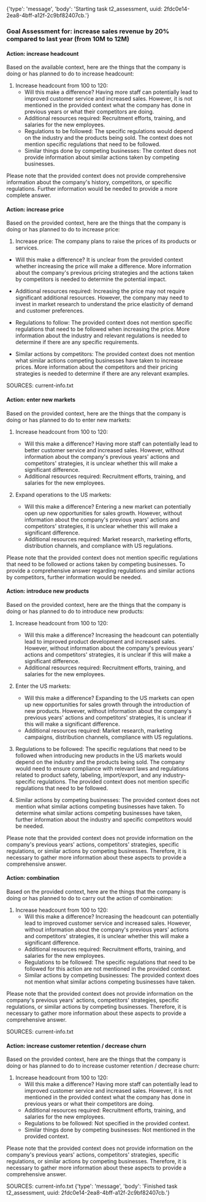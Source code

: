 {'type': 'message', 'body': 'Starting task t2_assessment, uuid: 2fdc0e14-2ea8-4bff-a12f-2c9bf82407cb.'}
### Goal Assessment for: increase sales revenue by 20% compared to last year (from 10M to 12M)
#### Action: increase headcount
Based on the available context, here are the things that the company is doing or has planned to do to increase headcount:

1. Increase headcount from 100 to 120:
   - Will this make a difference? Having more staff can potentially lead to improved customer service and increased sales. However, it is not mentioned in the provided context what the company has done in previous years or what their competitors are doing.
   - Additional resources required: Recruitment efforts, training, and salaries for the new employees.
   - Regulations to be followed: The specific regulations would depend on the industry and the products being sold. The context does not mention specific regulations that need to be followed.
   - Similar things done by competing businesses: The context does not provide information about similar actions taken by competing businesses.

Please note that the provided context does not provide comprehensive information about the company's history, competitors, or specific regulations. Further information would be needed to provide a more complete answer.
#### Action: increase price
Based on the provided context, here are the things that the company is doing or has planned to do to increase price:

1. Increase price: The company plans to raise the prices of its products or services.

- Will this make a difference? It is unclear from the provided context whether increasing the price will make a difference. More information about the company's previous pricing strategies and the actions taken by competitors is needed to determine the potential impact.

- Additional resources required: Increasing the price may not require significant additional resources. However, the company may need to invest in market research to understand the price elasticity of demand and customer preferences.

- Regulations to follow: The provided context does not mention specific regulations that need to be followed when increasing the price. More information about the industry and relevant regulations is needed to determine if there are any specific requirements.

- Similar actions by competitors: The provided context does not mention what similar actions competing businesses have taken to increase prices. More information about the competitors and their pricing strategies is needed to determine if there are any relevant examples.

SOURCES: current-info.txt
#### Action: enter new markets
Based on the provided context, here are the things that the company is doing or has planned to do to enter new markets:

1. Increase headcount from 100 to 120:
   - Will this make a difference? Having more staff can potentially lead to better customer service and increased sales. However, without information about the company's previous years' actions and competitors' strategies, it is unclear whether this will make a significant difference.
   - Additional resources required: Recruitment efforts, training, and salaries for the new employees.

2. Expand operations to the US markets:
   - Will this make a difference? Entering a new market can potentially open up new opportunities for sales growth. However, without information about the company's previous years' actions and competitors' strategies, it is unclear whether this will make a significant difference.
   - Additional resources required: Market research, marketing efforts, distribution channels, and compliance with US regulations.

Please note that the provided context does not mention specific regulations that need to be followed or actions taken by competing businesses. To provide a comprehensive answer regarding regulations and similar actions by competitors, further information would be needed.
#### Action: introduce new products
Based on the provided context, here are the things that the company is doing or has planned to do to introduce new products:

1. Increase headcount from 100 to 120:
   - Will this make a difference? Increasing the headcount can potentially lead to improved product development and increased sales. However, without information about the company's previous years' actions and competitors' strategies, it is unclear if this will make a significant difference.
   - Additional resources required: Recruitment efforts, training, and salaries for the new employees.

2. Enter the US markets:
   - Will this make a difference? Expanding to the US markets can open up new opportunities for sales growth through the introduction of new products. However, without information about the company's previous years' actions and competitors' strategies, it is unclear if this will make a significant difference.
   - Additional resources required: Market research, marketing campaigns, distribution channels, compliance with US regulations.

3. Regulations to be followed: The specific regulations that need to be followed when introducing new products in the US markets would depend on the industry and the products being sold. The company would need to ensure compliance with relevant laws and regulations related to product safety, labeling, import/export, and any industry-specific regulations. The provided context does not mention specific regulations that need to be followed.

4. Similar actions by competing businesses: The provided context does not mention what similar actions competing businesses have taken. To determine what similar actions competing businesses have taken, further information about the industry and specific competitors would be needed.

Please note that the provided context does not provide information on the company's previous years' actions, competitors' strategies, specific regulations, or similar actions by competing businesses. Therefore, it is necessary to gather more information about these aspects to provide a comprehensive answer.
#### Action: combination
Based on the provided context, here are the things that the company is doing or has planned to do to carry out the action of combination:

1. Increase headcount from 100 to 120:
   - Will this make a difference? Increasing the headcount can potentially lead to improved customer service and increased sales. However, without information about the company's previous years' actions and competitors' strategies, it is unclear whether this will make a significant difference.
   - Additional resources required: Recruitment efforts, training, and salaries for the new employees.
   - Regulations to be followed: The specific regulations that need to be followed for this action are not mentioned in the provided context.
   - Similar actions by competing businesses: The provided context does not mention what similar actions competing businesses have taken.

Please note that the provided context does not provide information on the company's previous years' actions, competitors' strategies, specific regulations, or similar actions by competing businesses. Therefore, it is necessary to gather more information about these aspects to provide a comprehensive answer.

SOURCES: current-info.txt
#### Action: increase customer retention / decrease churn
Based on the provided context, here are the things that the company is doing or has planned to do to increase customer retention / decrease churn:

1. Increase headcount from 100 to 120:
   - Will this make a difference? Having more staff can potentially lead to improved customer service and increased sales. However, it is not mentioned in the provided context what the company has done in previous years or what their competitors are doing.
   - Additional resources required: Recruitment efforts, training, and salaries for the new employees.
   - Regulations to be followed: Not specified in the provided context.
   - Similar things done by competing businesses: Not mentioned in the provided context.

Please note that the provided context does not provide information on the company's previous years' actions, competitors' strategies, specific regulations, or similar actions by competing businesses. Therefore, it is necessary to gather more information about these aspects to provide a comprehensive answer.

SOURCES: current-info.txt
{'type': 'message', 'body': 'Finished task t2_assessment, uuid: 2fdc0e14-2ea8-4bff-a12f-2c9bf82407cb.'}

